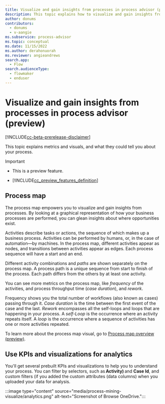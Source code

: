 ```yaml
---
title: Visualize and gain insights from processes in process advisor (preview) (contains video) | Microsoft Docs
description: This topic explains how to visualize and gain insights from processes with process mining in the process advisor feature in Power Automate.
author: donums
contributors:
  - donums
  - v-aangie 
ms.subservice: process-advisor
ms.topic: conceptual
ms.date: 11/15/2022
ms.author: derahonuorah
ms.reviewer: angieandrews
search.app: 
  - Flow
search.audienceType: 
  - flowmaker
  - enduser
---
```


# Visualize and gain insights from processes in process advisor (preview)

[!INCLUDE[cc-beta-prerelease-disclaimer](./includes/cc-beta-prerelease-disclaimer.md)]

This topic explains metrics and visuals, and what they could tell you about your process.

> [!IMPORTANT]
> - This is a preview feature.
>
> - [!INCLUDE[cc_preview_features_definition](includes/cc-preview-features-definition.md)]

## Process map

The process map empowers you to visualize and gain insights from processes. By looking at a graphical representation of how your business processes are performed, you can glean insights about where opportunities exist.

Activities describe tasks or actions, the sequence of which makes up a business process. Activities can be performed by humans, or, in the case of automation—by machines. In the process map, different activities appear as nodes, and transitions between activities appear as edges. Each process sequence will have a start and an end.

Different activity combinations and *paths* are shown separately on the process map. A process path is a unique sequence from start to finish of the process. Each path differs from the others by at least one activity.

You can see more metrics on the process map, like *frequency* of the activities, and process throughput time (*case duration*), and *rework*.

Frequency shows you the total number of workflows (also known as cases) passing through it. *Case duration* is the time between the first event of the case and the last. *Rework* encompasses all the self-loops and loops that are happening in your process. A *self-Loop* is the occurrence where an activity repeats itself. A *loop* is the occurrence where a sequence of activities has one or more activities repeated.

To learn more about the process map visual, go to [Process map overview (preview)](minit/process-map.md).

## Use KPIs and visualizations for analytics 

You'll get several prebuilt KPIs and visualizations to help you to understand your process. You can filter by selectors, such as **Activity)** and **Case Id**, and custom filters (if you added the custom attributes (data columns) when you uploaded your data for analysis.

:::image type="content" source="media/process-mining-visualize/analytics.png" alt-text="Screenshot of Browse OneDrive.":::